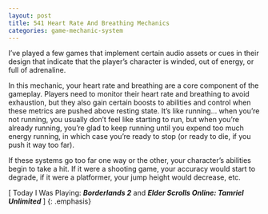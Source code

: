 ```yaml
---
layout: post
title: 541 Heart Rate And Breathing Mechanics
categories: game-mechanic-system
---
```

I’ve played a few games that implement certain audio assets or cues in their design that indicate that the player’s character is winded, out of energy, or full of adrenaline.

In this mechanic, your heart rate and breathing are a core component of the gameplay.  Players need to monitor their heart rate and breathing to avoid exhaustion, but they also gain certain boosts to abilities and control when these metrics are pushed above resting state.  It’s like running… when you’re not running, you usually don’t feel like starting to run, but when you’re already running, you’re glad to keep running until you expend too much energy running, in which case you’re ready to stop (or ready to die, if you push it way too far).

If these systems go too far one way or the other, your character’s abilities begin to take a hit.  If it were a shooting game, your accuracy would start to degrade, if it were a platformer, your jump height would decrease, etc.

[ Today I Was Playing: ***Borderlands 2*** and ***Elder Scrolls Online: Tamriel Unlimited*** ]
{: .emphasis}
